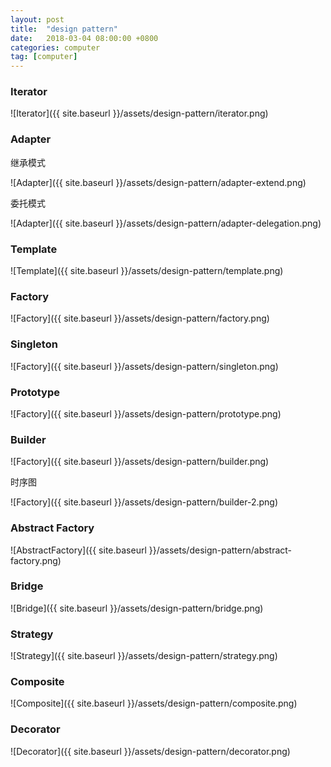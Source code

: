 ```yaml
---
layout: post
title:  "design pattern"
date:   2018-03-04 08:00:00 +0800
categories: computer
tag: [computer]
---
```


### Iterator

![Iterator]({{ site.baseurl }}/assets/design-pattern/iterator.png)

### Adapter

继承模式

![Adapter]({{ site.baseurl }}/assets/design-pattern/adapter-extend.png)

委托模式

![Adapter]({{ site.baseurl }}/assets/design-pattern/adapter-delegation.png)

### Template

![Template]({{ site.baseurl }}/assets/design-pattern/template.png)

### Factory

![Factory]({{ site.baseurl }}/assets/design-pattern/factory.png)

### Singleton

![Factory]({{ site.baseurl }}/assets/design-pattern/singleton.png)

### Prototype

![Factory]({{ site.baseurl }}/assets/design-pattern/prototype.png)

### Builder

![Factory]({{ site.baseurl }}/assets/design-pattern/builder.png)

时序图

![Factory]({{ site.baseurl }}/assets/design-pattern/builder-2.png)

### Abstract Factory

![AbstractFactory]({{ site.baseurl }}/assets/design-pattern/abstract-factory.png)

### Bridge

![Bridge]({{ site.baseurl }}/assets/design-pattern/bridge.png)

### Strategy

![Strategy]({{ site.baseurl }}/assets/design-pattern/strategy.png)

### Composite

![Composite]({{ site.baseurl }}/assets/design-pattern/composite.png)

### Decorator

![Decorator]({{ site.baseurl }}/assets/design-pattern/decorator.png)